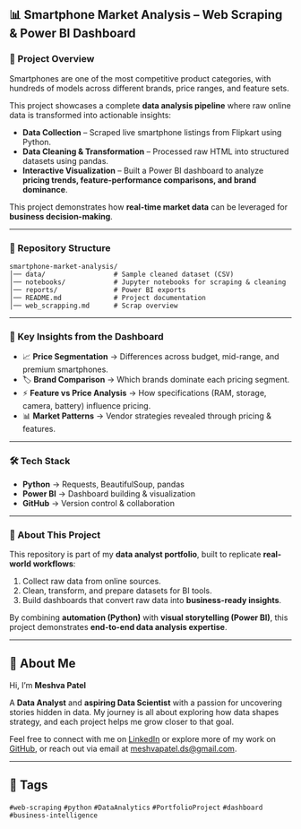## 📊 Smartphone Market Analysis – Web Scraping & Power BI Dashboard  

### 🚀 Project Overview  
Smartphones are one of the most competitive product categories, with hundreds of models across different brands, price ranges, and feature sets.  

This project showcases a complete **data analysis pipeline** where raw online data is transformed into actionable insights:  

- **Data Collection** – Scraped live smartphone listings from Flipkart using Python.  
- **Data Cleaning & Transformation** – Processed raw HTML into structured datasets using pandas.  
- **Interactive Visualization** – Built a Power BI dashboard to analyze **pricing trends, feature-performance comparisons, and brand dominance**.  

This project demonstrates how **real-time market data** can be leveraged for **business decision-making**.  

---

### 📂 Repository Structure  
```
smartphone-market-analysis/
│── data/                 # Sample cleaned dataset (CSV)
│── notebooks/            # Jupyter notebooks for scraping & cleaning
│── reports/              # Power BI exports 
│── README.md             # Project documentation
│── web_scrapping.md      # Scrap overview 

```

---

### 🔑 Key Insights from the Dashboard  
- 📈 **Price Segmentation** → Differences across budget, mid-range, and premium smartphones.  
- 🏷️ **Brand Comparison** → Which brands dominate each pricing segment.  
- ⚡ **Feature vs Price Analysis** → How specifications (RAM, storage, camera, battery) influence pricing.  
- 📊 **Market Patterns** → Vendor strategies revealed through pricing & features.  

---

### 🛠️ Tech Stack  
- **Python** → Requests, BeautifulSoup, pandas  
- **Power BI** → Dashboard building & visualization  
- **GitHub** → Version control & collaboration  

---

### 📖 About This Project  
This repository is part of my **data analyst portfolio**, built to replicate **real-world workflows**:  

1. Collect raw data from online sources.  
2. Clean, transform, and prepare datasets for BI tools.  
3. Build dashboards that convert raw data into **business-ready insights**.  

By combining **automation (Python)** with **visual storytelling (Power BI)**, this project demonstrates **end-to-end data analysis expertise**.  

---

## 🌟 About Me  
Hi, I’m **Meshva Patel**

A **Data Analyst** and **aspiring Data Scientist** with a passion for uncovering stories hidden in data. My journey is all about exploring how data shapes strategy, and each project helps me grow closer to that goal.  

Feel free to connect with me on [LinkedIn](https://www.linkedin.com/in/meshvaapatel/) or explore more of my work on [GitHub](https://github.com/meshvaapatel/), or reach out via email at meshvapatel.ds@gmail.com.

---

## 📌 Tags

`#web-scraping` `#python` `#DataAnalytics` `#PortfolioProject` `#dashboard ` `#business-intelligence`
